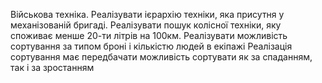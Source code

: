 Військова техніка. Реалізувати ієрархію техніки, яка присутня у механізованій бригаді. Реалізувати пошук колісної техніки, яку споживає менше 20-ти літрів на 100км. 
 Реалізувати можливість  сортування за типом броні і кількістю людей в екіпажі
Реалізація сортування має передбачати можливість сортувати як за спаданням, так і за зростанням
